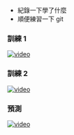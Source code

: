 - 紀錄一下學了什麼
- 順便練習一下 git

### 訓練 1
[![video](https://img.youtube.com/vi/MmpupQoD_eY/hqdefault.jpg)](https://youtu.be/MmpupQoD_eY)
### 訓練 2
[![video](https://img.youtube.com/vi/DkAbyrFuFPY/hqdefault.jpg)](https://youtu.be/DkAbyrFuFPY)
### 預測
[![video](https://img.youtube.com/vi/VF6AWuzfN10/hqdefault.jpg)](https://youtu.be/VF6AWuzfN10)
